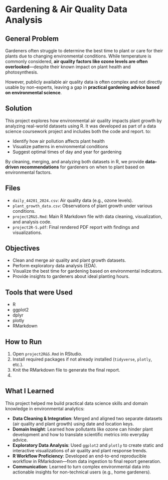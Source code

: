 #   Gardening & Air Quality Data Analysis
## General Problem

Gardeners often struggle to determine the best time to plant or care for their plants due to changing environmental conditions. While temperature is commonly considered, **air quality factors like ozone levels are often overlooked**—despite their known impact on plant health and photosynthesis.

However, publicly available air quality data is often complex and not directly usable by non-experts, leaving a gap in **practical gardening advice based on environmental science**.

## Solution

This project explores how environmental air quality impacts plant growth by analyzing real-world datasets using R. It was developed as part of a data science coursework project and includes both the code and report. to:

- Identify how air pollution affects plant health
- Visualize patterns in environmental conditions
- Suggest optimal times of day and year for gardening

By cleaning, merging, and analyzing both datasets in R, we provide **data-driven recommendations** for gardeners on when to plant based on environmental factors.



##  Files

- `daily_44201_2024.csv`: Air quality data (e.g., ozone levels).
- `plant_growth_data.csv`: Observations of plant growth under various conditions.
- `project2R&S.Rmd`: Main R Markdown file with data cleaning, visualization, and analysis code.
- `project2R-S.pdf`: Final rendered PDF report with findings and visualizations.

##  Objectives

- Clean and merge air quality and plant growth datasets.
- Perform exploratory data analysis (EDA).
- Visualize the best time for gardening based on environmental indicators.
- Provide insights to gardeners about ideal planting hours.

## Tools that were Used

- R
- ggplot2
- dplyr
- plotly
- RMarkdown

##  How to Run

1. Open `project2R&S.Rmd` in RStudio.
2. Install required packages if not already installed (`tidyverse`, `plotly`, etc.).
3. Knit the RMarkdown file to generate the final report.
4. 
## What I Learned

This project helped me build practical data science skills and domain knowledge in environmental analytics:

- **Data Cleaning & Integration**: Merged and aligned two separate datasets (air quality and plant growth) using date and location keys.
- **Domain Insight**: Learned how pollutants like ozone can hinder plant development and how to translate scientific metrics into everyday advice.
- **Exploratory Data Analysis**: Used `ggplot2` and `plotly` to create static and interactive visualizations of air quality and plant response trends.
-  **R Workflow Proficiency**: Developed an end-to-end reproducible workflow in RMarkdown—from data ingestion to final report generation.
-  **Communication**: Learned to turn complex environmental data into actionable insights for non-technical users (e.g., home gardeners).


